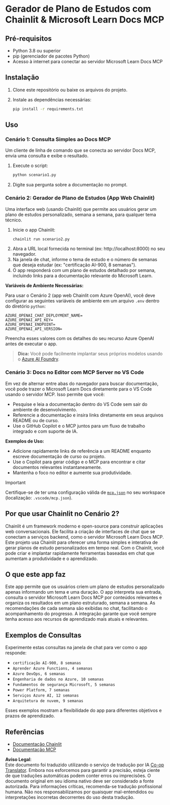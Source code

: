 <!--
CO_OP_TRANSLATOR_METADATA:
{
  "original_hash": "a05fb941810e539147fec53aaadbb6fd",
  "translation_date": "2025-07-14T06:39:44+00:00",
  "source_file": "09-CaseStudy/docs-mcp/solution/python/README.md",
  "language_code": "br"
}
-->
# Gerador de Plano de Estudos com Chainlit & Microsoft Learn Docs MCP

## Pré-requisitos

- Python 3.8 ou superior  
- pip (gerenciador de pacotes Python)  
- Acesso à internet para conectar ao servidor Microsoft Learn Docs MCP  

## Instalação

1. Clone este repositório ou baixe os arquivos do projeto.  
2. Instale as dependências necessárias:

   ```bash
   pip install -r requirements.txt
   ```

## Uso

### Cenário 1: Consulta Simples ao Docs MCP  
Um cliente de linha de comando que se conecta ao servidor Docs MCP, envia uma consulta e exibe o resultado.

1. Execute o script:  
   ```bash
   python scenario1.py
   ```  
2. Digite sua pergunta sobre a documentação no prompt.

### Cenário 2: Gerador de Plano de Estudos (App Web Chainlit)  
Uma interface web (usando Chainlit) que permite aos usuários gerar um plano de estudos personalizado, semana a semana, para qualquer tema técnico.

1. Inicie o app Chainlit:  
   ```bash
   chainlit run scenario2.py
   ```  
2. Abra a URL local fornecida no terminal (ex: http://localhost:8000) no seu navegador.  
3. Na janela de chat, informe o tema de estudo e o número de semanas que deseja estudar (ex: "certificação AI-900, 8 semanas").  
4. O app responderá com um plano de estudos detalhado por semana, incluindo links para a documentação relevante do Microsoft Learn.

**Variáveis de Ambiente Necessárias:**

Para usar o Cenário 2 (app web Chainlit com Azure OpenAI), você deve configurar as seguintes variáveis de ambiente em um arquivo `.env` dentro do diretório `python`:

```
AZURE_OPENAI_CHAT_DEPLOYMENT_NAME=
AZURE_OPENAI_API_KEY=
AZURE_OPENAI_ENDPOINT=
AZURE_OPENAI_API_VERSION=
```

Preencha esses valores com os detalhes do seu recurso Azure OpenAI antes de executar o app.

> **Dica:** Você pode facilmente implantar seus próprios modelos usando o [Azure AI Foundry](https://ai.azure.com/).

### Cenário 3: Docs no Editor com MCP Server no VS Code

Em vez de alternar entre abas do navegador para buscar documentação, você pode trazer o Microsoft Learn Docs diretamente para o VS Code usando o servidor MCP. Isso permite que você:  
- Pesquise e leia a documentação dentro do VS Code sem sair do ambiente de desenvolvimento.  
- Referencie a documentação e insira links diretamente em seus arquivos README ou de curso.  
- Use o GitHub Copilot e o MCP juntos para um fluxo de trabalho integrado e com suporte de IA.

**Exemplos de Uso:**  
- Adicione rapidamente links de referência a um README enquanto escreve documentação de curso ou projeto.  
- Use o Copilot para gerar código e o MCP para encontrar e citar documentos relevantes instantaneamente.  
- Mantenha o foco no editor e aumente sua produtividade.

> [!IMPORTANT]  
> Certifique-se de ter uma configuração válida de [`mcp.json`](../../../../../../09-CaseStudy/docs-mcp/solution/scenario3/mcp.json) no seu workspace (localização: `.vscode/mcp.json`).

## Por que usar Chainlit no Cenário 2?

Chainlit é um framework moderno e open-source para construir aplicações web conversacionais. Ele facilita a criação de interfaces de chat que se conectam a serviços backend, como o servidor Microsoft Learn Docs MCP. Este projeto usa Chainlit para oferecer uma forma simples e interativa de gerar planos de estudo personalizados em tempo real. Com o Chainlit, você pode criar e implantar rapidamente ferramentas baseadas em chat que aumentam a produtividade e o aprendizado.

## O que este app faz

Este app permite que os usuários criem um plano de estudos personalizado apenas informando um tema e uma duração. O app interpreta sua entrada, consulta o servidor Microsoft Learn Docs MCP por conteúdos relevantes e organiza os resultados em um plano estruturado, semana a semana. As recomendações de cada semana são exibidas no chat, facilitando o acompanhamento do progresso. A integração garante que você sempre tenha acesso aos recursos de aprendizado mais atuais e relevantes.

## Exemplos de Consultas

Experimente estas consultas na janela de chat para ver como o app responde:

- `certificação AI-900, 8 semanas`  
- `Aprender Azure Functions, 4 semanas`  
- `Azure DevOps, 6 semanas`  
- `Engenharia de dados no Azure, 10 semanas`  
- `Fundamentos de segurança Microsoft, 5 semanas`  
- `Power Platform, 7 semanas`  
- `Serviços Azure AI, 12 semanas`  
- `Arquitetura de nuvem, 9 semanas`

Esses exemplos mostram a flexibilidade do app para diferentes objetivos e prazos de aprendizado.

## Referências

- [Documentação Chainlit](https://docs.chainlit.io/)  
- [Documentação MCP](https://github.com/MicrosoftDocs/mcp)

**Aviso Legal**:  
Este documento foi traduzido utilizando o serviço de tradução por IA [Co-op Translator](https://github.com/Azure/co-op-translator). Embora nos esforcemos para garantir a precisão, esteja ciente de que traduções automáticas podem conter erros ou imprecisões. O documento original em seu idioma nativo deve ser considerado a fonte autorizada. Para informações críticas, recomenda-se tradução profissional humana. Não nos responsabilizamos por quaisquer mal-entendidos ou interpretações incorretas decorrentes do uso desta tradução.